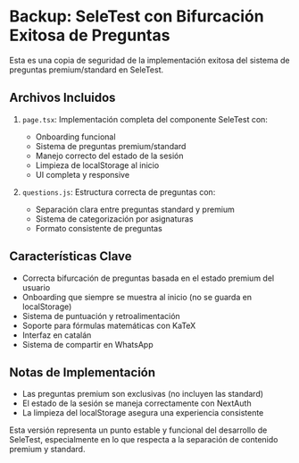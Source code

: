 # Backup: SeleTest con Bifurcación Exitosa de Preguntas

Esta es una copia de seguridad de la implementación exitosa del sistema de preguntas premium/standard en SeleTest.

## Archivos Incluidos

1. `page.tsx`: Implementación completa del componente SeleTest con:
   - Onboarding funcional
   - Sistema de preguntas premium/standard
   - Manejo correcto del estado de la sesión
   - Limpieza de localStorage al inicio
   - UI completa y responsive

2. `questions.js`: Estructura correcta de preguntas con:
   - Separación clara entre preguntas standard y premium
   - Sistema de categorización por asignaturas
   - Formato consistente de preguntas

## Características Clave

- Correcta bifurcación de preguntas basada en el estado premium del usuario
- Onboarding que siempre se muestra al inicio (no se guarda en localStorage)
- Sistema de puntuación y retroalimentación
- Soporte para fórmulas matemáticas con KaTeX
- Interfaz en catalán
- Sistema de compartir en WhatsApp

## Notas de Implementación

- Las preguntas premium son exclusivas (no incluyen las standard)
- El estado de la sesión se maneja correctamente con NextAuth
- La limpieza del localStorage asegura una experiencia consistente

Esta versión representa un punto estable y funcional del desarrollo de SeleTest, especialmente en lo que respecta a la separación de contenido premium y standard. 